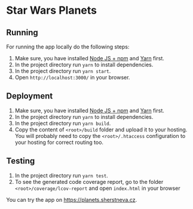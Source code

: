 # Star Wars Planets

## Running
For running the app locally do the following steps:
1. Make sure, you have installed [Node JS + npm](https://nodejs.org/en/download) and [Yarn](https://classic.yarnpkg.com/lang/en/docs/install) first.
2. In the project directory run `yarn` to install dependencies.
3. In the project directory run `yarn start`.
4. Open `http://localhost:3000/` in your browser.

## Deployment
1. Make sure, you have installed [Node JS + npm](https://nodejs.org/en/download) and [Yarn](https://classic.yarnpkg.com/lang/en/docs/install) first.
2. In the project directory run `yarn` to install dependencies.
3. In the project directory run `yarn build`.
4. Copy the content of `<root>/build` folder and upload it to your hosting. 
You will probably need to copy the `<root>/.htaccess` configuration to your hosting for correct routing too.

## Testing
1. In the project directory run `yarn test`.
2. To see the generated code coverage report, go to the folder `<root>/coverage/lcov-report` and open `index.html` in your browser

You can try the app on https://planets.sherstneva.cz.
